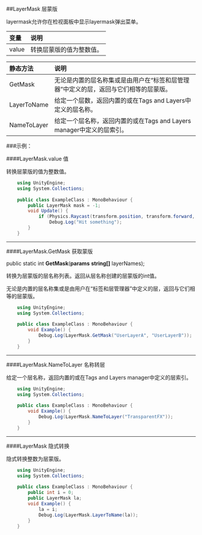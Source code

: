 ##LayerMask 层蒙版

layermask允许你在检视面板中显示layermask弹出菜单。

|变量|说明|
|:--|:--|
|value|转换层蒙版的值为整数值。|

|静态方法|说明|
|:--|:--|
|GetMask|无论是内置的层名称集或是由用户在“标签和层管理器”中定义的层，返回与它们相等的层蒙版。|
|LayerToName|给定一个层数，返回内置的或在Tags and Layers中定义的层名称。|
|NameToLayer|给定一个层名称，返回内置的或在Tags and Layers manager中定义的层索引。|

###示例：

####LayerMask.value 值

转换层蒙版的值为整数值。

```csharp
    using UnityEngine;
    using System.Collections;
 
    public class ExampleClass : MonoBehaviour {
        public LayerMask mask = -1;
        void Update() {
            if (Physics.Raycast(transform.position, transform.forward, 100, mask.value))
                Debug.Log("Hit something");
        }
    }
```

---

####LayerMask.GetMask 获取蒙版

public static int **GetMask**(**params** **string[]** layerNames);

转换为层蒙版的层名称列表。返回从层名称创建的层蒙版的int值。

无论是内置的层名称集或是由用户在“标签和层管理器”中定义的层，返回与它们相等的层蒙版。

```csharp
    using UnityEngine;
    using System.Collections;
 
    public class ExampleClass : MonoBehaviour {
        void Example() {
            Debug.Log(LayerMask.GetMask("UserLayerA", "UserLayerB"));
        }
    }
```

---

####LayerMask.NameToLayer 名称转层

给定一个层名称，返回内置的或在Tags and Layers manager中定义的层索引。

```csharp
    using UnityEngine;
    using System.Collections;
 
    public class ExampleClass : MonoBehaviour {
        void Example() {
            Debug.Log(LayerMask.NameToLayer("TransparentFX"));
        }
    }
```

---

####LayerMask 隐式转换

隐式转换整数为层蒙版。

```csharp
    using UnityEngine;
    using System.Collections;
 
    public class ExampleClass : MonoBehaviour {
        public int i = 0;
        public LayerMask la;
        void Example() {
            la = i;
            Debug.Log(LayerMask.LayerToName(la));
        }
    }
```